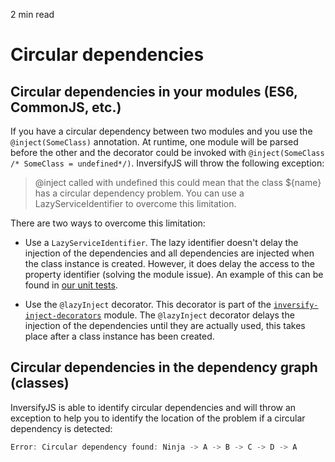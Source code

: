 <p id="reading-time-action-id" align="left">2 min read</p>

# Circular dependencies

## Circular dependencies in your modules (ES6, CommonJS, etc.)

If you have a circular dependency between two modules and you use the `@inject(SomeClass)` annotation. At runtime, one module will be parsed before the other and the decorator could be invoked with `@inject(SomeClass /* SomeClass = undefined*/)`. InversifyJS will throw the following exception:

> @inject called with undefined this could mean that the class ${name} has a circular dependency problem. You can use a LazyServiceIdentifier to overcome this limitation.

There are two ways to overcome this limitation:

- Use a `LazyServiceIdentifier`. The lazy identifier doesn't delay the injection of the dependencies and all dependencies are injected when the class instance is created. However, it does delay the access to the property identifier (solving the module issue). An example of this can be found in [our unit tests](https://github.com/krzkaczor/InversifyJS/blob/a53bf2cbee65803b197998c1df496c3be84731d9/test/inversify.test.ts#L236-L300).

- Use the `@lazyInject` decorator. This decorator is part of the [`inversify-inject-decorators`](https://github.com/inversify/inversify-inject-decorators) module. The `@lazyInject` decorator delays the injection of the dependencies until they are actually used, this takes place after a class instance has been created.

## Circular dependencies in the dependency graph (classes)

InversifyJS is able to identify circular dependencies and will throw an exception to help you to identify the location of the problem if a circular dependency is detected:

```ts
Error: Circular dependency found: Ninja -> A -> B -> C -> D -> A
```


